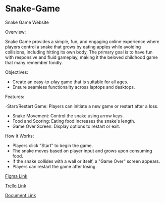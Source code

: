 # Snake-Game
Snake Game Website

Overview:

Snake Game provides a simple, fun, and engaging online experience where players control a snake that grows by eating apples while avoiding collisions, including hitting its own body,  The primary goal is to have fun with responsive and fluid gameplay,  making it the beloved childhood game that many remember fondly.

Objectives:

- Create an easy-to-play game that is suitable for all ages.
- Ensure seamless functionality across laptops and desktops.

Features:

-Start/Restart Game: Players can initiate a new game or restart after a loss.
- Snake Movement: Control the snake using arrow keys.
- Food and Scoring: Eating food increases the snake's length.
- Game Over Screen: Display options to restart or exit.

How It Works:

- Players click "Start" to begin the game.
- The snake moves based on player input and grows upon consuming food.
- If the snake collides with a wall or itself, a "Game Over" screen appears.
- Players can restart the game after losing.


[Figma Link](https://www.figma.com/design/yNX8doBn11uIJhMUKDMzuL/snake-game?node-id=0-1&t=Q7xlQ1Xo2OMiECQF-1)

[Trello Link](https://trello.com/invite/b/675965ce76060378c431dccf/ATTIff547e965e2d46253beaeced285fad890AC9E506/snake-game)

[Document Link](https:https://docs.google.com/document/d/1CKHz5k1uT40UKxxJkjP4Va1k0zZDPhYxGiAzjV3bRCM/edit?tab=t.0)
